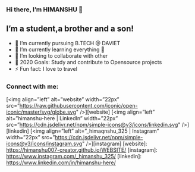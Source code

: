 ### Hi there, I’m HIMANSHU 👋
## I’m a student,a brother and a son!
- 🔭 I’m currently pursuing B.TECH @ DAVIET
- 🌱 I’m currently learning everything 🤣
- 👯 I’m looking to collaborate with other
- 🥅 2020 Goals: Study and contribute to Opensource projects
- ⚡ Fun fact: I love to travel
### Connect with me:
[<img align=”left” alt=”website” width=”22px” src=”https://raw.githubusercontent.com/iconic/open-iconic/master/svg/globe.svg" />][website]
[<img align=”left” alt=”himanshu-here | LinkedIn” width=”22px” src=”https://cdn.jsdelivr.net/npm/simple-icons@v3/icons/linkedin.svg" />][linkedin]
[<img align=”left” alt=”_himaqnshu_325 | Instagram” width=”22px” src=”https://cdn.jsdelivr.net/npm/simple-icons@v3/icons/instagram.svg" />][instagram]
[website]: https://himanshu007-creator.github.io/WEBSITE/
[instagram]: https://www.instagram.com/_himanshu_325/
[linkedin]:  https://www.linkedin.com/in/himanshu-here/


